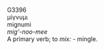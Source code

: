 <body>
  <p>G3396<br>  μίγνυμι  <br> mignumi  <br><i>mig‘-noo-mee </i><br>A primary verb; to <i>mix:</i> - mingle.<br></p>
 </body>